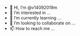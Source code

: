 - 👋 Hi, I’m @v14092019m
- 👀 I’m interested in ...
- 🌱 I’m currently learning ...
- 💞️ I’m looking to collaborate on ...
- 📫 How to reach me ...

<!---
v14092019m/v14092019m is a ✨ special ✨ repository because its `README.md` (this file) appears on your GitHub profile.
You can click the Preview link to take a look at your changes.
--->
